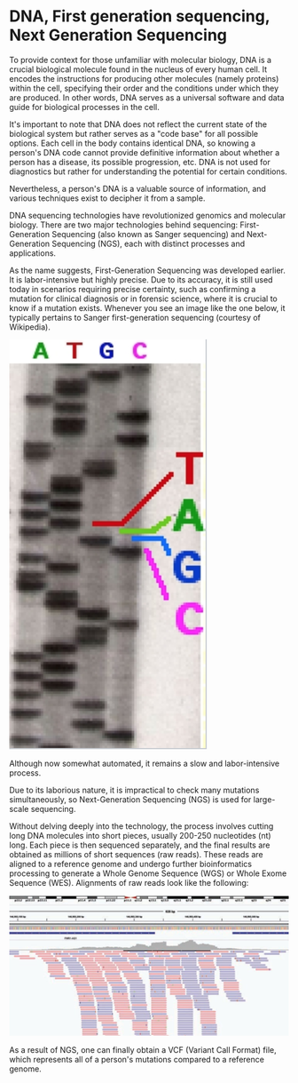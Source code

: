 #  DNA, First generation sequencing,  Next Generation Sequencing

To provide context for those unfamiliar with molecular biology, DNA is a crucial biological molecule found in the nucleus of every human cell. It encodes the instructions for producing other molecules (namely proteins) within the cell, specifying their order and the conditions under which they are produced. In other words, DNA serves as a universal software and data guide for biological processes in the cell.

It's important to note that DNA does not reflect the current state of the biological system but rather serves as a "code base" for all possible options. Each cell in the body contains identical DNA, so knowing a person's DNA code cannot provide definitive information about whether a person has a disease, its possible progression, etc. DNA is not used for diagnostics but rather for understanding the potential for certain conditions.

Nevertheless, a person's DNA is a valuable source of information, and various techniques exist to decipher it from a sample.


DNA sequencing technologies have revolutionized genomics and molecular biology. There are two major technologies behind sequencing: First-Generation Sequencing (also known as Sanger sequencing) and Next-Generation Sequencing (NGS), each with distinct processes and applications.

As the name suggests, First-Generation Sequencing was developed earlier. It is labor-intensive but highly precise. Due to its accuracy, it is still used today in scenarios requiring precise certainty, such as confirming a mutation for clinical diagnosis or in forensic science, where it is crucial to know if a mutation exists. Whenever you see an image like the one below, it typically pertains to Sanger first-generation sequencing (courtesy of Wikipedia).

![Sanger First Generation sequencing](img/sanger.png)

Although now somewhat automated, it remains a slow and labor-intensive process.

Due to its laborious nature, it is impractical to check many mutations simultaneously, so Next-Generation Sequencing (NGS) is used for large-scale sequencing.

Without delving deeply into the technology, the process involves cutting long DNA molecules into short pieces, usually 200-250 nucleotides (nt) long. Each piece is then sequenced separately, and the final results are obtained as millions of short sequences (raw reads). These reads are aligned to a reference genome and undergo further bioinformatics processing to generate a Whole Genome Sequence (WGS) or Whole Exome Sequence (WES). Alignments of raw reads look like the following:

![Alignment of Next Generation sequensing raw reads](img/alignment.png)

As a result of NGS, one can finally obtain a VCF (Variant Call Format) file, which represents all of a person's mutations compared to a reference genome.
